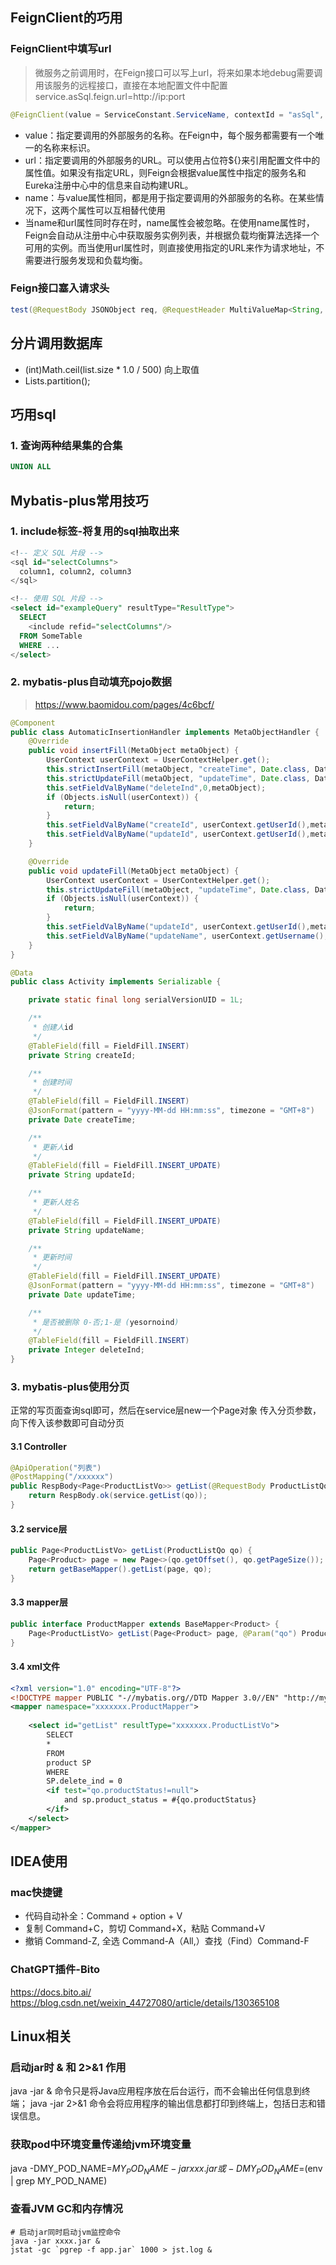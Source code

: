 ## FeignClient的巧用
### FeignClient中填写url
> 微服务之前调用时，在Feign接口可以写上url，将来如果本地debug需要调用该服务的远程接口，直接在本地配置文件中配置service.asSql.feign.url=http://ip:port

```java
@FeignClient(value = ServiceConstant.ServiceName, contextId = "asSql", url = "${service.asSql.feign.url:}", configuration = FeignConfigInterceptor.class)
```
* value：指定要调用的外部服务的名称。在Feign中，每个服务都需要有一个唯一的名称来标识。
* url：指定要调用的外部服务的URL。可以使用占位符${}来引用配置文件中的属性值。如果没有指定URL，则Feign会根据value属性中指定的服务名和Eureka注册中心中的信息来自动构建URL。
* name：与value属性相同，都是用于指定要调用的外部服务的名称。在某些情况下，这两个属性可以互相替代使用
* 当name和url属性同时存在时，name属性会被忽略。在使用name属性时，Feign会自动从注册中心中获取服务实例列表，并根据负载均衡算法选择一个可用的实例。而当使用url属性时，则直接使用指定的URL来作为请求地址，不需要进行服务发现和负载均衡。

### Feign接口塞入请求头
```java
test(@RequestBody JSONObject req, @RequestHeader MultiValueMap<String, String> headers)
```
## 分片调用数据库

* (int)Math.ceil(list.size * 1.0 / 500) 向上取值
* Lists.partition();

## 巧用sql
### 1. 查询两种结果集的合集
```sql
UNION ALL
```


## Mybatis-plus常用技巧

### 1. include标签-将复用的sql抽取出来
```sql
<!-- 定义 SQL 片段 -->
<sql id="selectColumns">
  column1, column2, column3
</sql>

<!-- 使用 SQL 片段 -->
<select id="exampleQuery" resultType="ResultType">
  SELECT
    <include refid="selectColumns"/>
  FROM SomeTable
  WHERE ...
</select>
```
### 2. mybatis-plus自动填充pojo数据
> https://www.baomidou.com/pages/4c6bcf/
```java
@Component
public class AutomaticInsertionHandler implements MetaObjectHandler {
    @Override
    public void insertFill(MetaObject metaObject) {
        UserContext userContext = UserContextHelper.get();
        this.strictInsertFill(metaObject, "createTime", Date.class, DateUtil.date());
        this.strictUpdateFill(metaObject, "updateTime", Date.class, DateUtil.date());
        this.setFieldValByName("deleteInd",0,metaObject);
        if (Objects.isNull(userContext)) {
            return;
        }
        this.setFieldValByName("createId", userContext.getUserId(),metaObject);
        this.setFieldValByName("updateId", userContext.getUserId(),metaObject);
    }

    @Override
    public void updateFill(MetaObject metaObject) {
        UserContext userContext = UserContextHelper.get();
        this.strictUpdateFill(metaObject, "updateTime", Date.class, DateUtil.date());
        if (Objects.isNull(userContext)) {
            return;
        }
        this.setFieldValByName("updateId", userContext.getUserId(),metaObject);
        this.setFieldValByName("updateName", userContext.getUsername(),metaObject);
    }
}
```

```java
@Data
public class Activity implements Serializable {

    private static final long serialVersionUID = 1L;

    /**
     * 创建人id
     */
    @TableField(fill = FieldFill.INSERT)
    private String createId;

    /**
     * 创建时间
     */
    @TableField(fill = FieldFill.INSERT)
    @JsonFormat(pattern = "yyyy-MM-dd HH:mm:ss", timezone = "GMT+8")
    private Date createTime;

    /**
     * 更新人id
     */
    @TableField(fill = FieldFill.INSERT_UPDATE)
    private String updateId;

    /**
     * 更新人姓名
     */
    @TableField(fill = FieldFill.INSERT_UPDATE)
    private String updateName;

    /**
     * 更新时间
     */
    @TableField(fill = FieldFill.INSERT_UPDATE)
    @JsonFormat(pattern = "yyyy-MM-dd HH:mm:ss", timezone = "GMT+8")
    private Date updateTime;

    /**
     * 是否被删除 0-否;1-是 (yesornoind)
     */
    @TableField(fill = FieldFill.INSERT)
    private Integer deleteInd;
}
```

### 3. mybatis-plus使用分页
正常的写页面查询sql即可，然后在service层new一个Page对象 传入分页参数，向下传入该参数即可自动分页

#### 3.1 Controller
```java
@ApiOperation("列表")
@PostMapping("/xxxxxx")
public RespBody<Page<ProductListVo>> getList(@RequestBody ProductListQo qo) {
    return RespBody.ok(service.getList(qo));
}
```
#### 3.2 service层
```java
public Page<ProductListVo> getList(ProductListQo qo) {
    Page<Product> page = new Page<>(qo.getOffset(), qo.getPageSize());
    return getBaseMapper().getList(page, qo);
}
```
#### 3.3 mapper层
```java
public interface ProductMapper extends BaseMapper<Product> {
    Page<ProductListVo> getList(Page<Product> page, @Param("qo") ProductListQo qo);
}
```
#### 3.4 xml文件
```xml
<?xml version="1.0" encoding="UTF-8"?>
<!DOCTYPE mapper PUBLIC "-//mybatis.org//DTD Mapper 3.0//EN" "http://mybatis.org/dtd/mybatis-3-mapper.dtd">
<mapper namespace="xxxxxxx.ProductMapper">
    
    <select id="getList" resultType="xxxxxxx.ProductListVo">
        SELECT
        *
        FROM
        product SP
        WHERE
        SP.delete_ind = 0
        <if test="qo.productStatus!=null">
            and sp.product_status = #{qo.productStatus}
        </if>
    </select>
</mapper>
```

## IDEA使用
### mac快捷键
* 代码自动补全：Command + option + V
* 复制 Command+C，剪切 Command+X，粘贴 Command+V
* 撤销 Command-Z, 全选 Command-A（All,）查找（Find）Command-F

### ChatGPT插件-Bito
https://docs.bito.ai/
https://blog.csdn.net/weixin_44727080/article/details/130365108


## Linux相关
### 启动jar时 & 和 2>&1 作用
java -jar & 命令只是将Java应用程序放在后台运行，而不会输出任何信息到终端；
java -jar 2>&1 命令会将应用程序的输出信息都打印到终端上，包括日志和错误信息。

### 获取pod中环境变量传递给jvm环境变量
java -DMY_POD_NAME=${MY_POD_NAME} -jar xxx.jar
或
-DMY_POD_NAME=$(env | grep MY_POD_NAME)

### 查看JVM GC和内存情况
```shell
# 启动jar同时启动jvm监控命令
java -jar xxxx.jar & 
jstat -gc `pgrep -f app.jar` 1000 > jst.log &
```

